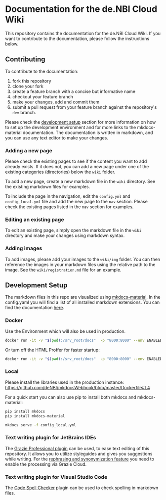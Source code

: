 # Documentation for the de.NBI Cloud Wiki

This repository contains the documentation for the de.NBI Cloud Wiki. If you want to contribute to the documentation, please follow the instructions below.

## Contributing

To contribute to the documentation:

1. fork this repository
2. clone your fork
3. create a feature branch with a concise but informative name
4. checkout your feature branch
5. make your changes, add and commit them
6. submit a pull request from your feature branch against the repository's `dev` branch.

Please check the [development setup](#development-setup) section for more information on how to set up the development environment and for more links to the mkdocs-material documentation.
The documentation is written in markdown, and you can use any text editor to make your changes.

### Adding a new page

Please check the existing pages to see if the content you want to add already exists. If it does not, you can add a new page under one of the existing categories (directories) below the `wiki` folder.

To add a new page, create a new markdown file in the `wiki` directory. See the existing markdown files for examples. 

To include the page in the navigation, edit the `config.yml` and `config_local.yml` file and add the new page to the `nav` section. Please check the existing pages listed in the `nav` section for examples.

### Editing an existing page

To edit an existing page, simply open the markdown file in the `wiki` directory and make your changes using markdown syntax.

### Adding images

To add images, please add your images to the `wiki/img` folder. You can then reference the images in your markdown files using the relative path to the image. See the `wiki/registration.md` file for an example.

## Development Setup

The markdown files in this repo are visualized using 
[mkdocs-material](https://squidfunk.github.io/mkdocs-material/specimen/).
In the config.yaml you will find a list of all installed markdown extensions. 
You can find the documentation 
[here](https://squidfunk.github.io/mkdocs-material/extensions/admonition/).


### Docker

Use the Environment which will also be used in production.

~~~BASH
docker run -it -v "$(pwd):/srv_root/docs"  -p "8000:8000" --env ENABLED_HTMLPROOFER=True --entrypoint="mkdocs" podman pull quay.io/denbicloud/mkdocswebhook:3.3.0 serve -f /srv_root/docs/config.yml   --dev-addr 0.0.0.0:8000
~~~

Or turn off the HTML Proffer for faster startup:

~~~BASH
docker run -it -v "$(pwd):/srv_root/docs"  -p "8000:8000" --env ENABLED_HTMLPROOFER=False --entrypoint="mkdocs" quay.io/denbicloud/mkdocswebhook:3.3.0 serve -f /srv_root/docs/config.yml   --dev-addr 0.0.0.0:8000
~~~

### Local

Please install the libraries used in the production instance:
https://github.com/deNBI/mkdocsWebhook/blob/master/Dockerfile#L4

For a quick start you can also use pip to install both mkdocs and mkdocs-material:

~~~BASH
pip install mkdocs
pip install mkdocs-material
~~~

~~~BASH
mkdocs serve -f config_local.yml
~~~

### Text writing plugin for JetBrains IDEs

The [Grazie Professional plugin](https://plugins.jetbrains.com/plugin/16136-grazie-professional) can be used,
to ease text editing of this repository.
It allows you to utilize styleguides and gives you suggestions while writing.
For the [rephrasing and synonymization feature](https://plugins.jetbrains.com/plugin/16136-grazie-professional/docs/rephrasing-and-synonymization.html) you need to enable the processing via Grazie Cloud.

### Text writing plugin for Visual Studio Code

The [Code Spell Checker](https://marketplace.visualstudio.com/items?itemName=streetsidesoftware.code-spell-checker) plugin can be used to check spelling in markdown files.
